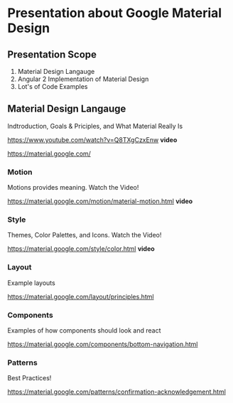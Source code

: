 # Presentation about Google Material Design

## Presentation Scope

1. Material Design Langauge
2. Angular 2 Implementation of Material Design
3. Lot's of Code Examples

## Material Design Langauge
Indtroduction, Goals & Priciples, and What Material Really Is

https://www.youtube.com/watch?v=Q8TXgCzxEnw **video**

https://material.google.com/

### Motion
Motions provides meaning. Watch the Video!

https://material.google.com/motion/material-motion.html **video**

### Style
Themes, Color Palettes, and Icons.  Watch the Video!

https://material.google.com/style/color.html **video**

### Layout
Example layouts

https://material.google.com/layout/principles.html

### Components
Examples of how components should look and react

https://material.google.com/components/bottom-navigation.html

### Patterns
Best Practices!

https://material.google.com/patterns/confirmation-acknowledgement.html

